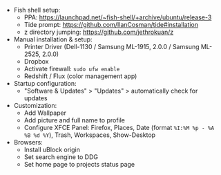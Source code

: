 - Fish shell setup:
    - PPA: https://launchpad.net/~fish-shell/+archive/ubuntu/release-3
    - Tide prompt: https://github.com/IlanCosman/tide#installation
    - z directory jumping: https://github.com/jethrokuan/z
- Manual installation & setup:
    - Printer Driver (Dell-1130 / Samsung ML-1915, 2.0.0 / Samsung ML-2525, 2.0.0)
    - Dropbox
    - Activate firewall: `sudo ufw enable`
    - Redshift / Flux (color management app)
- Startup configuration:
    - "Software & Updates" > "Updates" > automatically check for updates
- Customization:
    - Add Wallpaper
    - Add picture and full name to profile
    - Configure XFCE Panel: Firefox, Places, Date (format `%I:%M %p - %A %B %d %Y`), Trash, Workspaces, Show-Desktop
- Browsers:
    - Install uBlock origin
    - Set search engine to DDG
    - Set home page to projects status page
